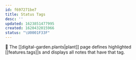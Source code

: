 ```yaml
---
id: f697271be7
title: Status Tags
desc: ''
updated: 1623851477995
created: 1620432015966
status: "\U0001F33F"
---
```

🔖 The [[digital-garden.plants|plant]] page defines highlighted [[features.tags]]s and displays all notes that have that tag.

